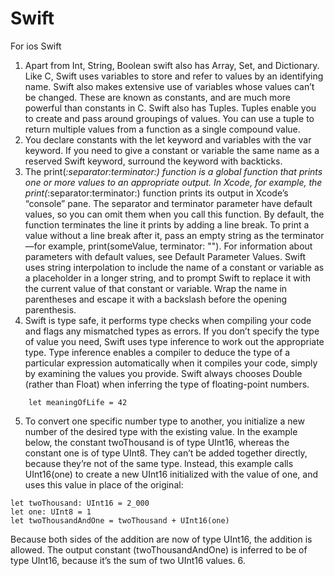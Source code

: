 # Swift
For ios Swift
1. Apart from Int, String, Boolean swift also has Array, Set, and Dictionary. Like C, Swift uses variables to store and refer to values by an identifying name. Swift also makes extensive use of variables whose values can’t be changed. These are known as constants, and are much more powerful than constants in C. Swift also has Tuples. Tuples enable you to create and pass around groupings of values. You can use a tuple to return multiple values from a function as a single compound value.
2. You declare constants with the let keyword and variables with the var keyword. If you need to give a constant or variable the same name as a reserved Swift keyword, surround the keyword with backticks.
3. The print(_:separator:terminator:) function is a global function that prints one or more values to an appropriate output. In Xcode, for example, the print(_:separator:terminator:) function prints its output in Xcode’s “console” pane. The separator and terminator parameter have default values, so you can omit them when you call this function. By default, the function terminates the line it prints by adding a line break. To print a value without a line break after it, pass an empty string as the terminator—for example, print(someValue, terminator: ""). For information about parameters with default values, see Default Parameter Values. Swift uses string interpolation to include the name of a constant or variable as a placeholder in a longer string, and to prompt Swift to replace it with the current value of that constant or variable. Wrap the name in parentheses and escape it with a backslash before the opening parenthesis.
4.  Swift is type safe, it performs type checks when compiling your code and flags any mismatched types as errors. If you don’t specify the type of value you need, Swift uses type inference to work out the appropriate type. Type inference enables a compiler to deduce the type of a particular expression automatically when it compiles your code, simply by examining the values you provide. Swift always chooses Double (rather than Float) when inferring the type of floating-point numbers. 
  ```
      let meaningOfLife = 42
   ``` 
5. To convert one specific number type to another, you initialize a new number of the desired type with the existing value. In the example below, the constant twoThousand is of type UInt16, whereas the constant one is of type UInt8. They can’t be added together directly, because they’re not of the same type. Instead, this example calls UInt16(one) to create a new UInt16 initialized with the value of one, and uses this value in place of the original:
  ```
let twoThousand: UInt16 = 2_000
let one: UInt8 = 1
let twoThousandAndOne = twoThousand + UInt16(one)
  ```
Because both sides of the addition are now of type UInt16, the addition is allowed. The output constant (twoThousandAndOne) is inferred to be of type UInt16, because it’s the sum of two UInt16 values.
6. 


